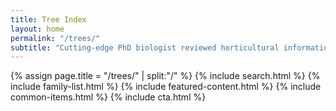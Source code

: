 ```yaml
---
title: Tree Index
layout: home
permalink: "/trees/"
subtitle: "Cutting-edge PhD biologist reviewed horticultural information with simple explanations."
---
```


{% assign page.title = "/trees/" | split:"/" %}
{% include search.html %}
{% include family-list.html %}
{% include featured-content.html %}
{% include common-items.html %}
{% include cta.html %}
